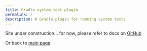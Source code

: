 ```yaml
---
title: Gradle system test plugin
permalink: /
description: A Gradle plugin for running system tests
---
```


Site under construction... for now, please refer to docs on [GitHub](https://github.com/creek-service/creek-system-test-gradle-plugin/blob/main/README.md)

Or back to [main page](https://www.creekservice.org)